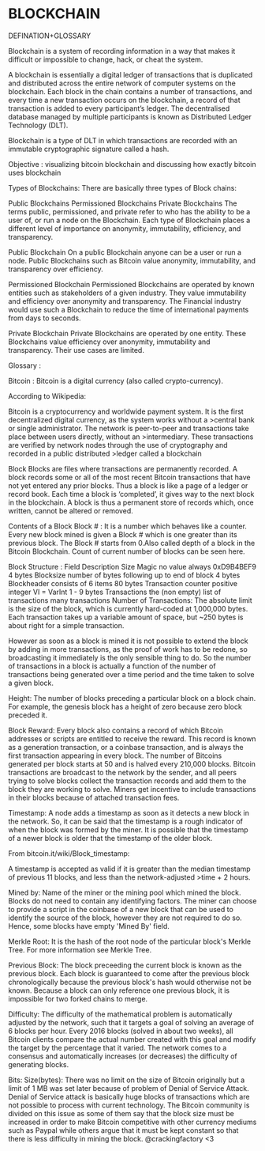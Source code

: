 # BLOCKCHAIN
DEFINATION+GLOSSARY

Blockchain is a system of recording information in a way that makes it difficult or impossible to change, hack, or cheat the system.

A blockchain is essentially a digital ledger of transactions that is duplicated and distributed across the entire network of computer systems on the blockchain. Each block in the chain contains a number of transactions, and every time a new transaction occurs on the blockchain, a record of that transaction is added to every participant’s ledger. The decentralised database managed by multiple participants is known as Distributed Ledger Technology (DLT).

Blockchain is a type of DLT in which transactions are recorded with an immutable cryptographic signature called a hash.

Objective :
visualizing bitcoin blockchain and discussing how exactly bitcoin uses blockchain


Types of Blockchains:
There are basically three types of Block chains:

Public Blockchains
Permissioned Blockchains
Private Blockchains
The terms public, permissioned, and private refer to who has the ability to be a user of, or run a node on the Blockchain. Each type of Blockchain places a different level of importance on anonymity, immutability, efficiency, and transparency.

Public Blockchain
On a public Blockchain anyone can be a user or run a node. Public Blockchains such as Bitcoin value anonymity, immutability, and transparency over efficiency.

Permissioned Blockchain
Permissioned Blockchains are operated by known entities such as stakeholders of a given industry. They value immutability and efficiency over anonymity and transparency. The Financial industry would use such a Blockchain to reduce the time of international payments from days to seconds.

Private Blockchain
Private Blockchains are operated by one entity. These Blockchains value efficiency over anonymity, immutability and transparency. Their use cases are limited.


Glossary :

Bitcoin :
Bitcoin is a digital currency (also called crypto-currency).

According to Wikipedia:

Bitcoin is a cryptocurrency and worldwide payment system. It is the first decentralized digital currency, as the system works without a >central bank or single administrator. The network is peer-to-peer and transactions take place between users directly, without an >intermediary. These transactions are verified by network nodes through the use of cryptography and recorded in a public distributed >ledger called a blockchain


Block
Blocks are files where transactions are permanently recorded. A block records some or all of the most recent Bitcoin transactions that have not yet entered any prior blocks. Thus a block is like a page of a ledger or record book. Each time a block is ‘completed’, it gives way to the next block in the blockchain. A block is thus a permanent store of records which, once written, cannot be altered or removed.

Contents of a Block
Block # :
It is a number which behaves like a counter. Every new block mined is given a Block # which is one greater than its previous block. The Block # starts from 0.Also called depth of a block in the Bitcoin Blockchain. Count of current number of blocks can be seen here.

Block Structure :
Field	Description	Size
Magic no	value always 0xD9B4BEF9	4 bytes
Blocksize	number of bytes following up to end of block	4 bytes
Blockheader	consists of 6 items	80 bytes
Transaction counter	positive integer VI = VarInt	1 - 9 bytes
Transactions	the (non empty) list of transactions	many transactions
Number of Transactions:
The absolute limit is the size of the block, which is currently hard-coded at 1,000,000 bytes. Each transaction takes up a variable amount of space, but ~250 bytes is about right for a simple transaction.

However as soon as a block is mined it is not possible to extend the block by adding in more transactions, as the proof of work has to be redone, so broadcasting it immediately is the only sensible thing to do. So the number of transactions in a block is actually a function of the number of transactions being generated over a time period and the time taken to solve a given block.

Height:
The number of blocks preceding a particular block on a block chain. For example, the genesis block has a height of zero because zero block preceded it.

Block Reward:
Every block also contains a record of which Bitcoin addresses or scripts are entitled to receive the reward. This record is known as a generation transaction, or a coinbase transaction, and is always the first transaction appearing in every block. The number of Bitcoins generated per block starts at 50 and is halved every 210,000 blocks. Bitcoin transactions are broadcast to the network by the sender, and all peers trying to solve blocks collect the transaction records and add them to the block they are working to solve. Miners get incentive to include transactions in their blocks because of attached transaction fees.

Timestamp:
A node adds a timestamp as soon as it detects a new block in the network. So, it can be said that the timestamp is a rough indicator of when the block was formed by the miner. It is possible that the timestamp of a newer block is older that the timestamp of the older block.

From bitcoin.it/wiki/Block_timestamp:

A timestamp is accepted as valid if it is greater than the median timestamp of previous 11 blocks, and less than the network-adjusted >time + 2 hours.

Mined by:
Name of the miner or the mining pool which mined the block. Blocks do not need to contain any identifying factors. The miner can choose to provide a script in the coinbase of a new block that can be used to identify the source of the block, however they are not required to do so. Hence, some blocks have empty 'Mined By' field.

Merkle Root:
It is the hash of the root node of the particular block's Merkle Tree. For more information see Merkle Tree.

Previous Block:
The block preceeding the current block is known as the previous block. Each block is guaranteed to come after the previous block chronologically because the previous block's hash would otherwise not be known. Because a block can only reference one previous block, it is impossible for two forked chains to merge.

Difficulty:
The difficulty of the mathematical problem is automatically adjusted by the network, such that it targets a goal of solving an average of 6 blocks per hour. Every 2016 blocks (solved in about two weeks), all Bitcoin clients compare the actual number created with this goal and modify the target by the percentage that it varied. The network comes to a consensus and automatically increases (or decreases) the difficulty of generating blocks.

Bits:
Size(bytes):
There was no limit on the size of Bitcoin originally but a limit of 1 MB was set later because of problem of Denial of Service Attack. Denial of Service attack is basically huge blocks of transactions which are not possible to process with current technology. The Bitcoin community is divided on this issue as some of them say that the block size must be increased in order to make Bitcoin competitive with other currency mediums such as Paypal while others argue that it must be kept constant so that there is less difficulty in mining the block.
@crackingfactory <3
